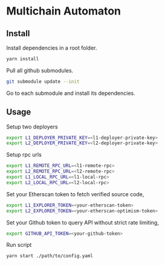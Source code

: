 # Multichain Automaton

## Install

Install dependencies in a root folder.

```bash
yarn install
```

Pull all github submodules.

```bash
git submodule update --init
```

Go to each submodule and install its dependencies.

## Usage

Setup two deployers

```bash
export L1_DEPLOYER_PRIVATE_KEY=<l1-deployer-private-key>
export L2_DEPLOYER_PRIVATE_KEY=<l2-deployer-private-key>
```

Setup rpc urls

```bash
export L1_REMOTE_RPC_URL=<l1-remote-rpc>
export L2_REMOTE_RPC_URL=<l2-remote-rpc>
export L1_LOCAL_RPC_URL=<l1-local-rpc>
export L2_LOCAL_RPC_URL=<l2-local-rpc>
```

Set your Etherscan token to fetch verified source code,

```bash
export L1_EXPLORER_TOKEN=<your-etherscan-token>
export L2_EXPLORER_TOKEN=<your-etherscan-optimism-token>
```

Set your Github token to query API without strict rate limiting,

```bash
export GITHUB_API_TOKEN=<your-github-token>
```

Run script

```bash
yarn start ./path/to/config.yaml
```
